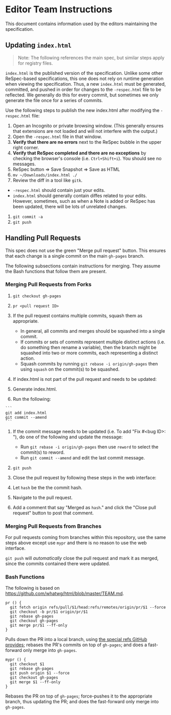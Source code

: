 # Editor Team Instructions

This document contains information used by the editors maintaining the specification.

## Updating `index.html`

>Note: The following references the main spec, but similar steps apply for registry files.

`index.html` is the published version of the specification.
Unlike some other ReSpec-based specifications, this one does not rely on runtime generation when viewing the specification.
Thus, a new `index.html` must be generated, committed, and pushed in order for changes to the `-respec.html` file to be reflected.
We generally do this for every commit, but sometimes we only generate the file once for a series of commits.

Use the following steps to publish the new index.html after modifying the `-respec.html` file:

1. Open an Incognito or private browsing window. (This generally ensures that extensions are not loaded and will not interfere with the output.)
1. Open the `-respec.html` file in that window.
1. **Verify that there are no errors** next to the ReSpec bubble in the upper right corner.
1. **Verify that ReSpec completed and there are no exceptions** by checking the browser's console (i.e. `Ctrl+Shift+i`). You should see no messages.
1. ReSpec button => Save Snapshot => Save as HTML
1. `mv ~/Downloads/index.html ./`
1. Review the diff in a tool like `gitk`.
  * `-respec.html` should contain just your edits.
  * `index.html` should generally contain diffes related to your edits. However, sometimes, such as when a Note is added or ReSpec has been updated, there will be lots of unrelated changes.
1. `git commit -a`
1. `git push`

## Handling Pull Requests

This spec does not use the green "Merge pull request" button. This ensures that each change is a single commit on the main `gh-pages` branch.

The following subsections contain instructions for merging. They assume the Bash functions that follow them are present.

### Merging Pull Requests from Forks

1. `git checkout gh-pages`

1. `pr <pull request ID>`

1. If the pull request contains multiple commits, squash them as appropriate.
   * In general, all commits and merges should be squashed into a single commit.
   * If commits or sets of commits represent multiple distinct actions (i.e. do something then rename a variable), then the branch might be squashed into two or more commits, each representing a distinct action.
   * Squash commits by running `git rebase -i origin/gh-pages` then using `squash` on the commit(s) to be squashed.

1. If index.html is not part of the pull request and needs to be updated:
  1. Generate index.html.
  1. Run the following:

    ```
    git add index.html
    git commit --amend
    ```

1. If the commit message needs to be updated (i.e. To add "Fix #\<bug ID\>: "), do one of the following and update the message:
    * Run `git rebase -i origin/gh-pages` then use `reword` to select the commit(s) to reword.
    * Run `git commit --amend` and edit the last commit message.

1. `git push`

1. Close the pull request by following these steps in the web interface:
  1. Let `hash` be the the commit hash.
  1. Navigate to the pull request.
  1. Add a comment that say "Merged as `hash`." and click the "Close pull request" button to post that
comment.

### Merging Pull Requests from Branches
For pull requests coming from branches within this repository, use the same steps above except use `mypr` and there is no reason to use the web interface.

`git push` will _automatically_ close the pull request and mark it as merged, since the commits contained there were updated.

### Bash Functions
The following is based on https://github.com/whatwg/html/blob/master/TEAM.md.

```
pr () {
  git fetch origin refs/pull/$1/head:refs/remotes/origin/pr/$1 --force
  git checkout -b pr/$1 origin/pr/$1
  git rebase gh-pages
  git checkout gh-pages
  git merge pr/$1 --ff-only
}
```
Pulls down the PR into a local branch, using [the special refs GitHub provides](https://help.github.com/articles/checking-out-pull-requests-locally/); rebases the PR's commits on top of `gh-pages`; and does a fast-forward only merge into `gh-pages`.

```
mypr () {
  git checkout $1
  git rebase gh-pages
  git push origin $1 --force
  git checkout gh-pages
  git merge $1 --ff-only
}
```
Rebases the PR on top of `gh-pages`; force-pushes it to the appropriate branch, thus updating the PR; and does the fast-forward only merge into `gh-pages`.
